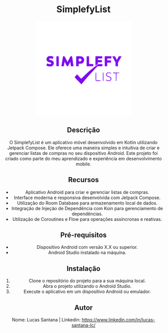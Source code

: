 <div align="center">

# SimplefyList
<img src="https://github.com/lucas-santana-dev/simplefylist/blob/main/logo.svg" alt="SimplefyList Banner" width="300">


## Descrição
O SimplefyList é um aplicativo móvel desenvolvido em Kotlin utilizando Jetpack Compose. Ele oferece uma maneira simples e intuitiva de criar e gerenciar listas de compras no seu dispositivo Android. Este projeto foi criado como parte do meu aprendizado e experiência em desenvolvimento mobile.

## Recursos
- Aplicativo Android para criar e gerenciar listas de compras.
- Interface moderna e responsiva desenvolvida com Jetpack Compose.
- Utilização do Room Database para armazenamento local de dados.
- Integração de Injeção de Dependência com Koin para gerenciamento de dependências.
- Utilização de Coroutines e Flow para operações assíncronas e reativas.

## Pré-requisitos
- Dispositivo Android com versão X.X ou superior.
- Android Studio instalado na máquina.

## Instalação
1. Clone o repositório do projeto para a sua máquina local.
2. Abra o projeto utilizando o Android Studio.
3. Execute o aplicativo em um dispositivo Android ou emulador.


## Autor
Nome: Lucas Santana |
Linkedin: https://www.linkedin.com/in/lucas-santana-lc/

</div>
